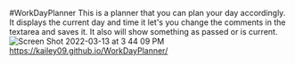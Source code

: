 #WorkDayPlanner
This is a planner that you can plan your day accordingly. It displays the current day and time it let's you change the comments in the textarea and saves it. It also will show something as passed or is current.
![Screen Shot 2022-03-13 at 3 44 09 PM](https://user-images.githubusercontent.com/98546041/158076304-d68f9a84-c9ce-44b6-a6ec-a80ea5c981c8.png)
 https://kailey09.github.io/WorkDayPlanner/
